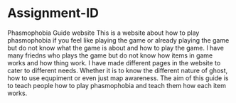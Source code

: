 # Assignment-ID
Phasmophobia Guide website
This is a website about how to play phasmophobia if you feel like playing the game or already playing the game but do not know what the game is about and how to play the game. I have many friedns who plays the game but do not know how items in game works and how thing work. I have made different pages in the website to cater to different needs. Whether it is to know the different nature of ghost, how to use equpiment or even just map awareness.
The aim of this guide is to teach people how to play phasmophobia and teach them how each item works.